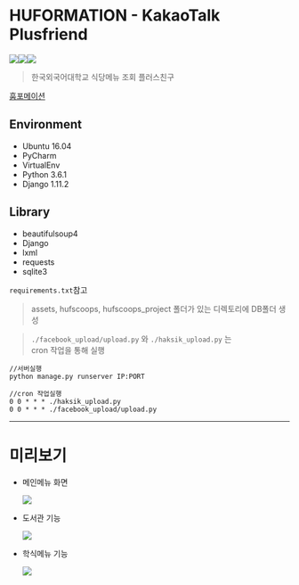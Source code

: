 # HUFORMATION - KakaoTalk Plusfriend
![](https://img.shields.io/badge/License-MIT-blue.svg)![](https://img.shields.io/badge/Python-3.6-blue.svg)![](https://img.shields.io/pypi/djversions/djangorestframework.svg)



> 한국외국어대학교 식당메뉴 조회 플러스친구

[훕포메이션](http://pf.kakao.com/_xdERZxl)

## Environment

- Ubuntu 16.04
- PyCharm
- VirtualEnv
- Python 3.6.1
- Django 1.11.2

## Library

- beautifulsoup4
- Django
- lxml
- requests
- sqlite3

`requirements.txt`참고

> assets, hufscoops, hufscoops_project 폴더가 있는 디렉토리에 DB폴더 생성

> `./facebook_upload/upload.py` 와 `./haksik_upload.py` 는        
cron 작업을 통해 실행

    //서버실행
    python manage.py runserver IP:PORT
    
    //cron 작업실행
    0 0 * * * ./haksik_upload.py
    0 0 * * * ./facebook_upload/upload.py

---

# 미리보기

- 메인메뉴 화면

    ![](https://github.com/roharon/HUFormation-kakao/blob/master/preview/main_menu.jpg?raw=true)

- 도서관 기능

    ![](https://github.com/roharon/HUFormation-kakao/blob/master/preview/library_menu.jpg?raw=true)

- 학식메뉴 기능

    ![](https://github.com/roharon/HUFormation-kakao/blob/master/preview/cafeteria_menu.jpg?raw=true)

